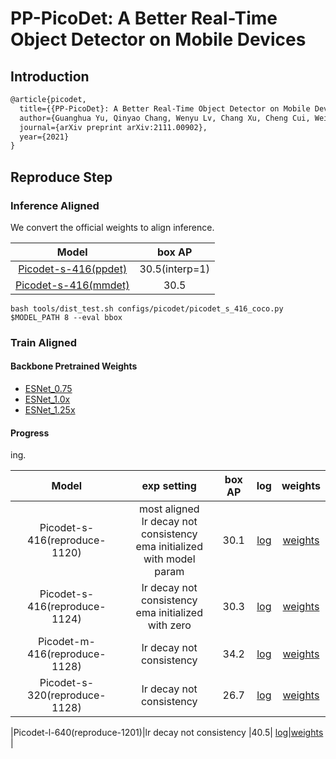# PP-PicoDet: A Better Real-Time Object Detector on Mobile Devices

## Introduction

<!-- [ALGORITHM] -->

```latex
@article{picodet,
  title={{PP-PicoDet}: A Better Real-Time Object Detector on Mobile Devices},
  author={Guanghua Yu, Qinyao Chang, Wenyu Lv, Chang Xu, Cheng Cui, Wei Ji, Qingqing Dang, Kaipeng Deng, Guanzhong Wang, Yuning Du, Baohua Lai, Qiwen Liu, Xiaoguang Hu, Dianhai Yu, Yanjun Ma},
  journal={arXiv preprint arXiv:2111.00902},
  year={2021}
}
```

## Reproduce Step

### Inference Aligned

We convert the official weights to align inference.

| Model  | box AP | 
|:---------:|:-------:|
| [Picodet-s-416(ppdet)](https://github.com/PaddlePaddle/PaddleDetection/tree/release/2.3/configs/picodet)| 30.5(interp=1)| 
| [Picodet-s-416(mmdet)](https://drive.google.com/file/d/1XB8JOPz35fCIDyNcT5146UagX4etfQQf/view?usp=sharing) | 30.5| 

```
bash tools/dist_test.sh configs/picodet/picodet_s_416_coco.py $MODEL_PATH 8 --eval bbox 
```

### Train Aligned

#### Backbone Pretrained Weights
- [ESNet_0.75](https://drive.google.com/file/d/1j0Bw8TyTnbwfmGihUdRZ0var4zFLe6W5/view?usp=sharing)
- [ESNet_1.0x](https://drive.google.com/file/d/1oGJTjX0xNzmqgkZWzJsGXRD7_WOZrtkO/view?usp=sharing)
- [ESNet_1.25x](https://drive.google.com/file/d/1-HpycAlBpCsESqMAecyQ6ttwyGlWbpFD/view?usp=sharing)


#### Progress
ing. 

| Model  | exp setting| box AP | log | weights
|:---------:|:-------:|:-------:|:-------:|:-------:|
|Picodet-s-416(reproduce-1120)| most aligned <br>lr decay not consistency <br>ema initialized with model param|30.1| [log](https://drive.google.com/file/d/1KfSAYQHxGNz0btn_BoGWq9nPK4t43T_U/view?usp=sharing)|[weights](https://drive.google.com/file/d/181GANlB8vnvQ2ZAL05ufo8quG0a7aZD8/view?usp=sharing) | 
|Picodet-s-416(reproduce-1124)|lr decay not consistency <br>ema initialized with zero|30.3| [log](https://drive.google.com/file/d/1TpOtKmgoZgiG_s5dR92zc1El6ObbYrTh/view?usp=sharing)|[weights](https://drive.google.com/file/d/14wckQPZtRMfXoXR2iwv-67aRkz8bLSvR/view?usp=sharing) | 
|Picodet-m-416(reproduce-1128)|lr decay not consistency |34.2| [log](https://drive.google.com/file/d/1BWBcHj7SPytCValyjUTICNZ1paqXhRgC/view?usp=sharing)|[weights](https://drive.google.com/file/d/1NHoqetZGdZ0PwxWqMs7Jxgp-YTYInzpE/view?usp=sharing) | 
|Picodet-s-320(reproduce-1128)|lr decay not consistency |26.7| [log](https://drive.google.com/file/d/1cXdvhVQsllRfGRBMLw3n3fCzHSyV1ZYO/view?usp=sharing)|[weights](https://drive.google.com/file/d/12I6RZoqVFA_RJmpC2Atdw71BIgvgCb4B/view?usp=sharing) | 

|Picodet-l-640(reproduce-1201)|lr decay not consistency |40.5| [log](https://drive.google.com/file/d/1XsvF2LpsDA_vY3WgLmuh77cZt1OtDMYr/view?usp=sharing)|[weights](https://drive.google.com/file/d/1dqjoIB87iIVEuJih1khXyQRtM0UjMDe_/view?usp=sharing) | 